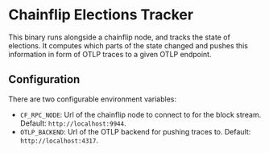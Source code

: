 
# Chainflip Elections Tracker

This binary runs alongside a chainflip node, and tracks the state of elections.
It computes which parts of the state changed and pushes this information in form
of OTLP traces to a given OTLP endpoint. 

## Configuration
There are two configurable environment variables:
 - `CF_RPC_NODE`: Url of the chainflip node to connect to for the block stream. Default: `http://localhost:9944`.
 - `OTLP_BACKEND`: Url of the OTLP backend for pushing traces to. Default: `http://localhost:4317`.
 